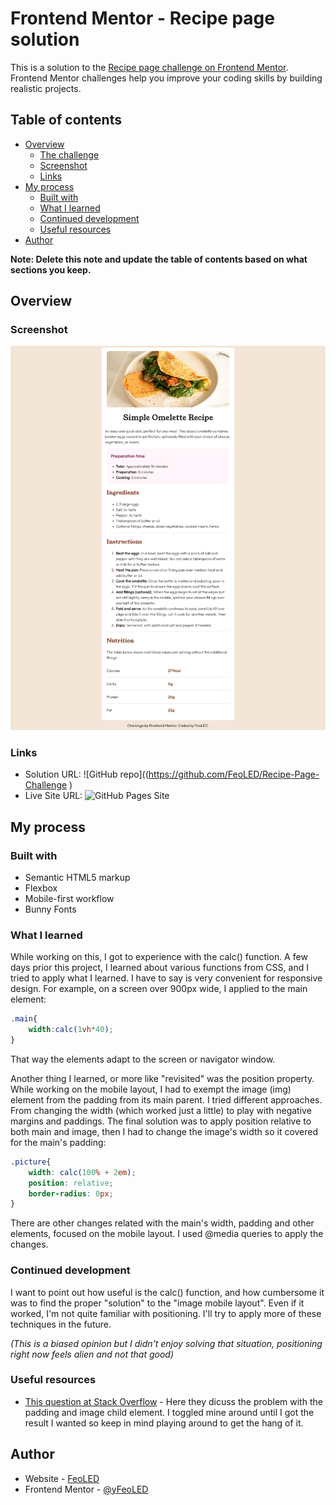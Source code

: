 # Frontend Mentor - Recipe page solution

This is a solution to the [Recipe page challenge on Frontend Mentor](https://www.frontendmentor.io/challenges/recipe-page-KiTsR8QQKm). Frontend Mentor challenges help you improve your coding skills by building realistic projects. 

## Table of contents

- [Overview](#overview)
  - [The challenge](#the-challenge)
  - [Screenshot](#screenshot)
  - [Links](#links)
- [My process](#my-process)
  - [Built with](#built-with)
  - [What I learned](#what-i-learned)
  - [Continued development](#continued-development)
  - [Useful resources](#useful-resources)
- [Author](#author)

**Note: Delete this note and update the table of contents based on what sections you keep.**

## Overview

### Screenshot

![](assets/computer_view.png)


### Links

- Solution URL: ![GitHub repo]((https://github.com/FeoLED/Recipe-Page-Challenge )
- Live Site URL: ![GitHub Pages Site](https://feoled.github.io/Recipe-Page-Challenge/)

## My process

### Built with

- Semantic HTML5 markup
- Flexbox
- Mobile-first workflow
- Bunny Fonts 


### What I learned

While working on this, I got to experience with the calc() function. A few days prior this project, I learned about various functions from CSS, and I tried to apply
what I learned. I have to say is very convenient for responsive design. For example, on a screen over 900px wide, I applied to the main element:

```css
.main{
    width:calc(1vh*40);
}
```
That way the elements adapt to the screen or navigator window.

Another thing I learned, or more like "revisited" was the position property. While working on the mobile layout, I had to exempt the image (img) element from
the padding from its main parent. I tried different approaches. From changing the width (which worked just a little) to play with negative margins and paddings.
The final solution was to apply position relative to both main and image, then I had to change the image's width so it covered for the main's padding:

```css
.picture{
    width: calc(100% + 2em);
    position: relative;
    border-radius: 0px;
}
```

There are other changes related with the main's width, padding and other elements, focused on the mobile layout. I used @media queries to apply the changes. 


### Continued development

I want to point out how useful is the calc() function, and how cumbersome it was to find the proper "solution" to the "image mobile layout". Even if it worked, I'm not quite 
familiar with positioning. I'll try to apply more of these techniques in the future. 

*(This is a biased opinion but I didn't enjoy solving that situation, positioning right now feels alien and not that good)*

### Useful resources

- [This question at Stack Overflow](https://stackoverflow.com/questions/64665752/how-to-get-image-to-ignore-parent-div-padding) - Here they dicuss the problem with the padding and
  image child element. I toggled mine around until I got the result I wanted so keep in mind playing around to get the hang of it.

## Author

- Website - [FeoLED](https://github.com/FeoLED)
- Frontend Mentor - [@yFeoLED](https://www.frontendmentor.io/profile/FeoLED)
